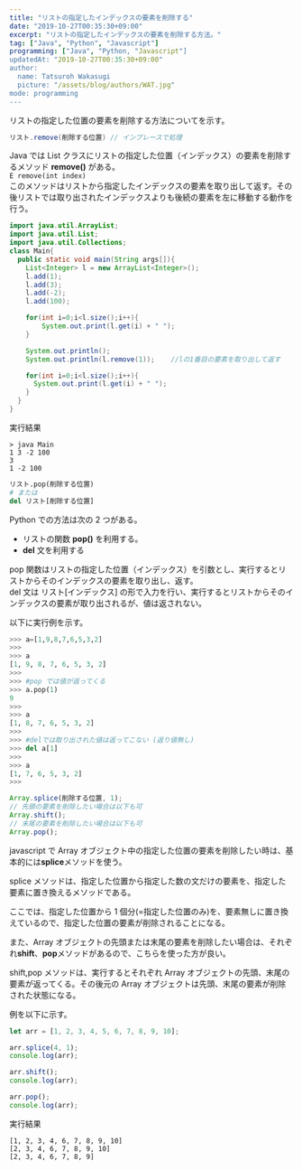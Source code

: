 ```yaml
---
title: "リストの指定したインデックスの要素を削除する"
date: "2019-10-27T00:35:30+09:00"
excerpt: "リストの指定したインデックスの要素を削除する方法。"
tag: ["Java", "Python", "Javascript"]
programming: ["Java", "Python, "Javascript"]
updatedAt: "2019-10-27T00:35:30+09:00"
author:
  name: Tatsuroh Wakasugi
  picture: "/assets/blog/authors/WAT.jpg"
mode: programming
---
```


リストの指定した位置の要素を削除する方法についてを示す。

<div class="note_content_by_programming_language" id="note_content_Java">

```java
リスト.remove(削除する位置) // インプレースで処理
```

Java では List クラスにリストの指定した位置（インデックス）の要素を削除するメソッド **remove()** がある。  
`E remove(int index)`  
このメソッドはリストから指定したインデックスの要素を取り出して返す。その後リストでは取り出されたインデックスよりも後続の要素を左に移動する動作を行う。

```java
import java.util.ArrayList;
import java.util.List;
import java.util.Collections;
class Main{
  public static void main(String args[]){
    List<Integer> l = new ArrayList<Integer>();
    l.add(1);
    l.add(3);
    l.add(-2);
    l.add(100);

    for(int i=0;i<l.size();i++){
        System.out.print(l.get(i) + " ");
    }

    System.out.println();
    System.out.println(l.remove(1));    //lの1番目の要素を取り出して返す

    for(int i=0;i<l.size();i++){
      System.out.print(l.get(i) + " ");
    }
  }
}
```

実行結果

```
> java Main
1 3 -2 100
3
1 -2 100
```

</div>
<div class="note_content_by_programming_language" id="note_content_Python">

```python
リスト.pop(削除する位置)
# または
del リスト[削除する位置]
```

Python での方法は次の 2 つがある。

- リストの関数 **pop()** を利用する。
- **del** 文を利用する

pop 関数はリストの指定した位置（インデックス）を引数とし、実行するとリストからそのインデックスの要素を取り出し、返す。  
del 文は リスト[インデックス] の形で入力を行い、実行するとリストからそのインデックスの要素が取り出されるが、値は返されない。

以下に実行例を示す。

```python
>>> a=[1,9,8,7,6,5,3,2]
>>>
>>> a
[1, 9, 8, 7, 6, 5, 3, 2]
>>>
>>> #pop では値が返ってくる
>>> a.pop(1)
9
>>>
>>> a
[1, 8, 7, 6, 5, 3, 2]
>>>
>>> #delでは取り出された値は返ってこない (返り値無し)
>>> del a[1]
>>>
>>> a
[1, 7, 6, 5, 3, 2]
>>>
```

</div>
<div class="note_content_by_programming_language" id="note_content_Javascript">

```javascript
Array.splice(削除する位置, 1);
// 先頭の要素を削除したい場合は以下も可
Array.shift();
// 末尾の要素を削除したい場合は以下も可
Array.pop();
```

javascript で Array オブジェクト中の指定した位置の要素を削除したい時は、基本的には**splice**メソッドを使う。

splice メソッドは、指定した位置から指定した数の文だけの要素を、指定した要素に置き換えるメソッドである。

ここでは、指定した位置から 1 個分(=指定した位置のみ)を、要素無しに置き換えているので、指定した位置の要素が削除されることになる。

また、Array オブジェクトの先頭または末尾の要素を削除したい場合は、それぞれ**shift**、**pop**メソッドがあるので、こちらを使った方が良い。

shift,pop メソッドは、実行するとそれぞれ Array オブジェクトの先頭、末尾の要素が返ってくる。その後元の Array オブジェクトは先頭、末尾の要素が削除された状態になる。

例を以下に示す。

```javascript
let arr = [1, 2, 3, 4, 5, 6, 7, 8, 9, 10];

arr.splice(4, 1);
console.log(arr);

arr.shift();
console.log(arr);

arr.pop();
console.log(arr);
```

実行結果

```
[1, 2, 3, 4, 6, 7, 8, 9, 10]
[2, 3, 4, 6, 7, 8, 9, 10]
[2, 3, 4, 6, 7, 8, 9]
```

</div>
